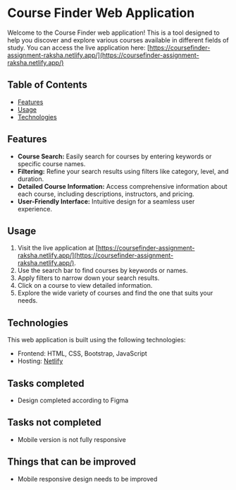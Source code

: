 # Course Finder Web Application

Welcome to the Course Finder web application! This is a tool designed to help you discover and explore various courses available in different fields of study. You can access the live application here: [https://coursefinder-assignment-raksha.netlify.app/](https://coursefinder-assignment-raksha.netlify.app/)

## Table of Contents
- [Features](#features)
- [Usage](#usage)
- [Technologies](#technologies)

## Features
- **Course Search:** Easily search for courses by entering keywords or specific course names.
- **Filtering:** Refine your search results using filters like category, level, and duration.
- **Detailed Course Information:** Access comprehensive information about each course, including descriptions, instructors, and pricing.
- **User-Friendly Interface:** Intuitive design for a seamless user experience.

## Usage
1. Visit the live application at [https://coursefinder-assignment-raksha.netlify.app/](https://coursefinder-assignment-raksha.netlify.app/).
2. Use the search bar to find courses by keywords or names.
3. Apply filters to narrow down your search results.
4. Click on a course to view detailed information.
5. Explore the wide variety of courses and find the one that suits your needs.

## Technologies
This web application is built using the following technologies:
- Frontend: HTML, CSS, Bootstrap, JavaScript
- Hosting: [Netlify](https://www.netlify.com/)

## Tasks completed
- Design completed according to Figma  

## Tasks not completed
- Mobile version is not fully responsive 

## Things that can be improved
- Mobile responsive design needs to be improved  




